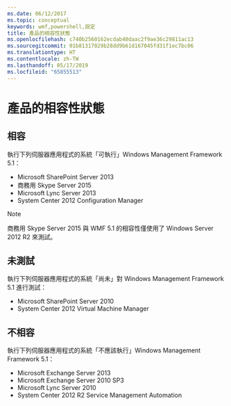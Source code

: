 ```yaml
---
ms.date: 06/12/2017
ms.topic: conceptual
keywords: wmf,powershell,設定
title: 產品的相容性狀態
ms.openlocfilehash: c740b2560162ecdab40daac2f9ae36c29811ac13
ms.sourcegitcommit: 01b81317029b28dd9b61d167045fd31f1ec7bc06
ms.translationtype: HT
ms.contentlocale: zh-TW
ms.lasthandoff: 05/17/2019
ms.locfileid: "65855513"
---
```

# <a name="product-compatibility-status"></a>產品的相容性狀態

## <a name="compatible"></a>相容

執行下列伺服器應用程式的系統「可執行」Windows Management Framework 5.1：

- Microsoft SharePoint Server 2013
- 商務用 Skype Server 2015
- Microsoft Lync Server 2013
- System Center 2012 Configuration Manager

> [!NOTE]
> 商務用 Skype Server 2015 與 WMF 5.1 的相容性僅使用了 Windows Server 2012 R2 來測試。

## <a name="not-tested"></a>未測試

執行下列伺服器應用程式的系統「尚未」對 Windows Management Framework 5.1 進行測試：

- Microsoft SharePoint Server 2010
- System Center 2012 Virtual Machine Manager

## <a name="incompatible"></a>不相容

執行下列伺服器應用程式的系統「不應該執行」Windows Management Framework 5.1：

- Microsoft Exchange Server 2013
- Microsoft Exchange Server 2010 SP3
- Microsoft Lync Server 2010
- System Center 2012 R2 Service Management Automation
